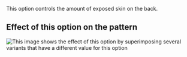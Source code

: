 This option controls the amount of exposed skin on the back.

## Effect of this option on the pattern

![This image shows the effect of this option by superimposing several variants that have a different value for this option](ursula\_backexposure\_sample.svg "Effect of this option on the pattern")
